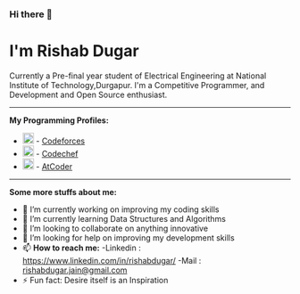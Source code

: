 ### Hi there 👋
<h1><b>I'm Rishab Dugar</b> 
<br></h1>
Currently a Pre-final year student of Electrical Engineering at National Institute of Technology,Durgapur. I'm a Competitive Programmer, and Development and Open Source enthusiast.<br>
<hr>
<b>My Programming Profiles:</b>

- <img src = "https://surya1231.github.io/images/codeforces.png" title = "Codeforces" align = "bottom" width = 20 height = 20/> - <a href = "https://codeforces.com/profile/kingrishabdugar">Codeforces</a>
- <img src = "https://i.pinimg.com/originals/c5/d9/fc/c5d9fc1e18bcf039f464c2ab6cfb3eb6.jpg" title = "Codechef" align = "bottom" width = 20 height = 20/> - <a href = "https://www.codechef.com/users/kingrishab">Codechef</a>
- <img src = "https://img.atcoder.jp/assets/atcoder.png" title = "AtCoder" align = "bottom" width = 20 height = 20/> - <a href = "https://atcoder.jp/users/kingrishabdugar">AtCoder</a>
<hr>
<b>Some more stuffs about me:</b>

- 🔭 I’m currently working on improving my coding skills
- 🌱 I’m currently learning Data Structures and Algorithms
- 👯 I’m looking to collaborate on anything innovative
- 🤔 I’m looking for help on improving my development skills 
- 📫 <b>How to reach me:</b> 
      -Linkedin : https://www.linkedin.com/in/rishabdugar/
      -Mail : rishabdugar.jain@gmail.com
- ⚡ Fun fact: Desire itself is an Inspiration 

